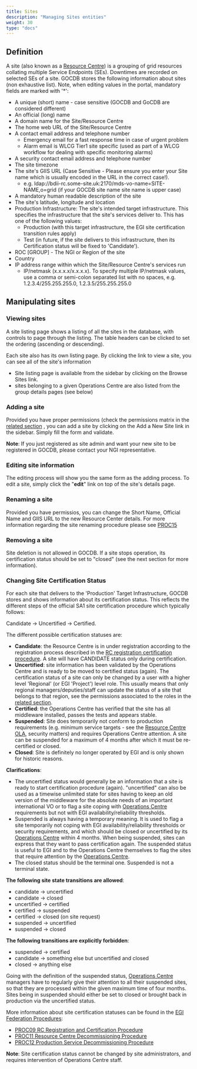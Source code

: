 ```yaml
---
title: Sites
description: "Managing Sites entities"
weight: 30
type: "docs"
---
```


## Definition

A site (also known as a [Resource Centre](https://confluence.egi.eu/x/Z4IkBQ))
is a grouping of grid resources collating multiple Service Endpoints (SEs).
Downtimes are recorded on selected SEs of a site. GOCDB stores the following
information about sites (non exhaustive list). Note, when editing values in the
portal, mandatory fields are marked with '*':

- A unique (short) name - case sensitive (GOCDB and GoCDB are considered
different)
- An official (long) name
- A domain name for the Site/Resource Centre
- The home web URL of the Site/Resource Centre
- A contact email address and telephone number
  - Emergency email for a fast response time in case of urgent problem
  - Alarm email is WLCG Tier1 site specific (used as part of a WLCG workflow for
    dealing with specific monitoring alarms)
- A security contact email address and telephone number
- The site timezone
- The site's GIIS URL (Case Sensitive - Please ensure you enter your Site name
which is usually encoded in the URL in the correct case!).
  - e.g. ldap://bdii-rc.some-site.uk:2170/mds-vo-name=SITE-NAME,o=grid (if your
    GOCDB site name site name is upper case)
- A mandatory human readable description of the site
- The site's latitude, longitude and location
- Production Infrastructure: The site's intended target infrastructure. This
specifies the infrastructure that the site's services deliver to. This has one
of the following values:
  - Production (with this target infrastructure, the EGI site certification
    transition rules apply)
  - Test (in future, if the site delivers to this infrastructure, then its
    Certification status will be fixed to 'Candidate').
- ROC [GROUP] - The NGI or Region of the site
- Country
- IP address range within which the Site/Resource Centre's services run
  - IP/netmask (x.x.x.x/x.x.x.x). To specify multiple IP/netmask values, use a
    comma or semi-colon separated list with no spaces, e.g.
    1.2.3.4/255.255.255.0, 1.2.3.5/255.255.255.0

## Manipulating sites

### Viewing sites

A site listing page shows a listing of all the sites in the database, with
controls to page through the listing. The table headers can be clicked to set
the ordering (ascending or descending).

Each site also has its own listing page. By clicking the link to view a site,
you can see all of the site's information

- Site listing page is available from the sidebar by clicking on the Browse
Sites link.
- sites belonging to a given Operations Centre are also listed from the group
details pages (see below)

### Adding a site

Provided you have proper permissions (check the permissions matrix in the
[related section](../users-roles/managing-roles/_index.md#permissions-associated-to-roles)
, you can add a site by clicking on the Add a New Site link in the sidebar.
Simply fill the form and validate.

**Note**: If you just registered as site admin and want your new site to be
registered in GOCDB, please contact your NGI representative.

### Editing site information

The editing process will show you the same form as the adding process. To edit a
site, simply click the "**edit**" link on top of the site's details page.

### Renaming a site

Provided you have permissios, you can change the Short Name, Official Name and
GIIS URL to the new Resource Center details. For more information regarding the
site renaming procedure please see [PROC15](https://confluence.egi.eu/x/3SAmBg)

### Removing a site

Site deletion is not allowed in GOCDB. If a site stops operation, its
certification status should be set to "closed" (see the next section for more
information).

### Changing Site Certification Status

For each site that delivers to the 'Production' Target Infrastructure, GOCDB
stores and shows information about its certification status. This reflects the
different steps of the official SA1 site certification procedure which typically
follows:

Candidate -> Uncertified -> Certified.

The different possible certification statuses are:

- **Candidate**: the Resource Centre is in under registration according to the
registration process described in the
[RC registration certification procedure](https://confluence.egi.eu/x/FSAmBg).
A site will have CANDIDATE status only during certification.
- **Uncertified**: site information has been validated by the Operations Centre
and is ready to be moved to certified status (again). The certification status of
a site can only be changed by a user with a higher level 'Regional' (or EGI
'Project') level role. This usually means that only regional managers/deputies/staff
can update the status of a site that belongs to that region, see the permissions
associated to the roles in the
[related section](../users-roles/managing-roles/_index.md#permissions-associated-to-roles).
- **Certified**: the Operations Centre has verified that the site has all middleware
installed, passes the tests and appears stable.
- **Suspended**: Site does temporarily not conform to production requirements (e.g.
minimum service targets - see the
[Resource Centre OLA](https://documents.egi.eu/document/31), security matters) and
requires Operations Centre attention. A site can be suspended for a maximum of 4
months after which it must be re-certified or closed.
- **Closed**: Site is definitely no longer operated by EGI and is only shown for
historic reasons.

**Clarifications**:

- The uncertified status would generally be an information that a site is ready to
start certification procedure (again). "uncertified" can also be used as a timewise
unlimited state for sites having to keep an old version of the middleware for the
absolute needs of an important international VO or to flag a site coping with
[Operations Centre](https://confluence.egi.eu/x/NoIkBQ) requirements but not with EGI
availability/reliability thresholds.
- Suspended is always having a temporary meaning. It is used to flag a site temporarily
not coping with EGI availability/reliability thresholds or security requirements,
and which should be closed or uncertified by its
[Operations Centre](https://confluence.egi.eu/x/NoIkBQ) within 4 months. When being
suspended, sites can express that they want to pass certification again. The suspended
status is useful to EGI and to the Operations Centre themselves to flag the sites that
require attention by the [Operations Centre](https://confluence.egi.eu/x/NoIkBQ).
- The closed status should be the terminal one. Suspended is not a terminal state.

**The following site state transitions are allowed**:

- candidate -> uncertified
- candidate -> closed
- uncertified -> certified
- certified -> suspended
- certified -> closed (on site request)
- suspended -> uncertified
- suspended -> closed

**The following transitions are explicitly forbidden**:

- suspended -> certified
- candidate -> something else but uncertified and closed
- closed -> anything else

Going with the definition of the suspended status,
[Operations Centre](https://confluence.egi.eu/x/NoIkBQ) managers have to regularly give
their attention to all their suspended sites, so that they are processed within the
given maximum time of four months. Sites being in suspended should either be set to
closed or brought back in production via the uncertified status.

More information about site certification statuses can be found in the
[EGI Federation Procedures](https://confluence.egi.eu/x/FwfSB):

- [PROC09 RC Registration and Certification Procedure](https://confluence.egi.eu/x/FSAmBg)
- [PROC11 Resource Centre Decommissioning Procedure](https://confluence.egi.eu/x/myAmBg)
- [PROC12 Production Service Decommissioning Procedure](https://confluence.egi.eu/x/jSAmBg)

**Note**: Site certification status cannot be changed by site administrators, and
requires intervention of Operations Centre staff.
